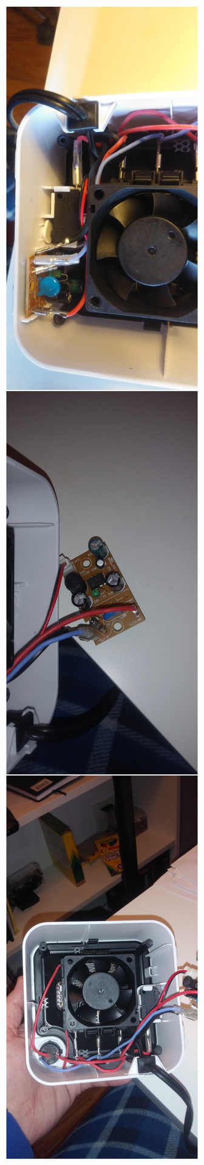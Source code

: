 
![alt text](https://raw.githubusercontent.com/chrissavage2300/Bread-Proofing-Box/master/Photos/20200427_155402%5B1%5D.jpg)
![alt text](https://raw.githubusercontent.com/chrissavage2300/Bread-Proofing-Box/master/Photos/20200427_170443%5B1%5D.jpg)
![alt text](https://raw.githubusercontent.com/chrissavage2300/Bread-Proofing-Box/master/Photos/20200427_170456%5B1%5D.jpg)
